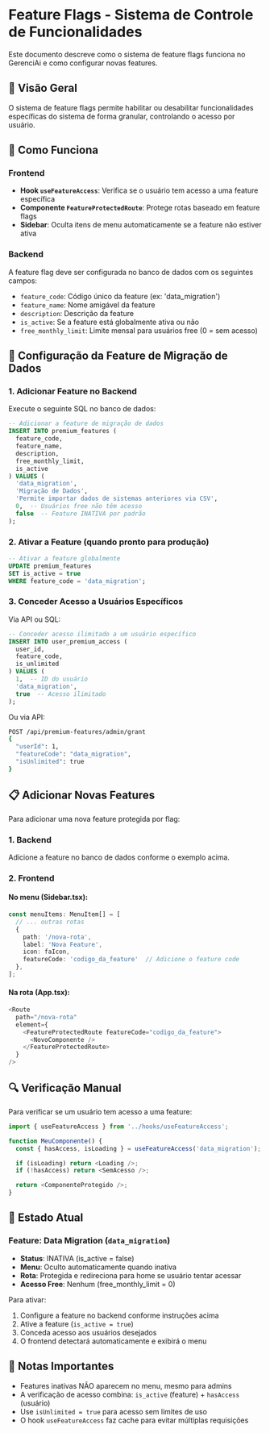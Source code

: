 # Feature Flags - Sistema de Controle de Funcionalidades

Este documento descreve como o sistema de feature flags funciona no GerenciAi e como configurar novas features.

## 🎯 Visão Geral

O sistema de feature flags permite habilitar ou desabilitar funcionalidades específicas do sistema de forma granular, controlando o acesso por usuário.

## 🔧 Como Funciona

### Frontend
- **Hook `useFeatureAccess`**: Verifica se o usuário tem acesso a uma feature específica
- **Componente `FeatureProtectedRoute`**: Protege rotas baseado em feature flags
- **Sidebar**: Oculta itens de menu automaticamente se a feature não estiver ativa

### Backend
A feature flag deve ser configurada no banco de dados com os seguintes campos:
- `feature_code`: Código único da feature (ex: 'data_migration')
- `feature_name`: Nome amigável da feature
- `description`: Descrição da feature
- `is_active`: Se a feature está globalmente ativa ou não
- `free_monthly_limit`: Limite mensal para usuários free (0 = sem acesso)

## 🚀 Configuração da Feature de Migração de Dados

### 1. Adicionar Feature no Backend

Execute o seguinte SQL no banco de dados:

```sql
-- Adicionar a feature de migração de dados
INSERT INTO premium_features (
  feature_code,
  feature_name,
  description,
  free_monthly_limit,
  is_active
) VALUES (
  'data_migration',
  'Migração de Dados',
  'Permite importar dados de sistemas anteriores via CSV',
  0,  -- Usuários free não têm acesso
  false  -- Feature INATIVA por padrão
);
```

### 2. Ativar a Feature (quando pronto para produção)

```sql
-- Ativar a feature globalmente
UPDATE premium_features
SET is_active = true
WHERE feature_code = 'data_migration';
```

### 3. Conceder Acesso a Usuários Específicos

Via API ou SQL:

```sql
-- Conceder acesso ilimitado a um usuário específico
INSERT INTO user_premium_access (
  user_id,
  feature_code,
  is_unlimited
) VALUES (
  1,  -- ID do usuário
  'data_migration',
  true  -- Acesso ilimitado
);
```

Ou via API:
```bash
POST /api/premium-features/admin/grant
{
  "userId": 1,
  "featureCode": "data_migration",
  "isUnlimited": true
}
```

## 📋 Adicionar Novas Features

Para adicionar uma nova feature protegida por flag:

### 1. Backend
Adicione a feature no banco de dados conforme o exemplo acima.

### 2. Frontend

#### No menu (Sidebar.tsx):
```typescript
const menuItems: MenuItem[] = [
  // ... outras rotas
  {
    path: '/nova-rota',
    label: 'Nova Feature',
    icon: faIcon,
    featureCode: 'codigo_da_feature'  // Adicione o feature code
  },
];
```

#### Na rota (App.tsx):
```typescript
<Route
  path="/nova-rota"
  element={
    <FeatureProtectedRoute featureCode="codigo_da_feature">
      <NovoComponente />
    </FeatureProtectedRoute>
  }
/>
```

## 🔍 Verificação Manual

Para verificar se um usuário tem acesso a uma feature:

```typescript
import { useFeatureAccess } from '../hooks/useFeatureAccess';

function MeuComponente() {
  const { hasAccess, isLoading } = useFeatureAccess('data_migration');

  if (isLoading) return <Loading />;
  if (!hasAccess) return <SemAcesso />;

  return <ComponenteProtegido />;
}
```

## 🎨 Estado Atual

### Feature: Data Migration (`data_migration`)
- **Status**: INATIVA (is_active = false)
- **Menu**: Oculto automaticamente quando inativa
- **Rota**: Protegida e redireciona para home se usuário tentar acessar
- **Acesso Free**: Nenhum (free_monthly_limit = 0)

Para ativar:
1. Configure a feature no backend conforme instruções acima
2. Ative a feature (`is_active = true`)
3. Conceda acesso aos usuários desejados
4. O frontend detectará automaticamente e exibirá o menu

## 📝 Notas Importantes

- Features inativas NÃO aparecem no menu, mesmo para admins
- A verificação de acesso combina: `is_active` (feature) + `hasAccess` (usuário)
- Use `isUnlimited = true` para acesso sem limites de uso
- O hook `useFeatureAccess` faz cache para evitar múltiplas requisições
